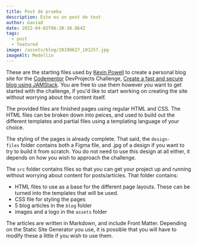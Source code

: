```yaml
---
title: Post de prueba
description: Este es un post de test
author: Gaviad
date: 2022-04-02T06:30:38.864Z
tags:
  - post
  - featured
image: /assets/blog/20190627_101257.jpg
imageAlt: Medellin
---
```

These are the starting files used by [Kevin Powell](https://kevinpowell.co/) to create a personal blog site for the [Codementor](https://www.codementor.io/) DevProjects Challenge, [Create a fast and secure blog using JAMStack](https://www.codementor.io/projects/web/create-a-fast-and-secure-blog-using-jamstack-c93coupnxb). You are free to use them however you want to get started with the challenge, if you'd like to start working on creating the site without worrying about the content itself.

The provided files are finished pages using regular HTML and CSS. The HTML files can be broken down into peices, and used to build out the different templates and partial files using a templating language of your choice.

The styling of the pages is already complete. That said, the `design-files` folder contains both a Figma file, and .jpg of a design if you want to try to build it from scratch. You do not need to use this design at all either, it depends on how you wish to approach the challenge.

The `src` folder contains files so that you can get your project up and running without worrying about content for posts/articles. That folder contains:

* HTML files to use as a base for the different page layouts. These can be turned into the templates that will be used.
* CSS file for styling the pages
* 5 blog articles in the `blog` folder
* images and a logo in the `assets` folder

The articles are written in Markdown, and include Front Matter. Depending on the Static Site Generator you use, it is possible that you will have to modify these a little if you wish to use them.